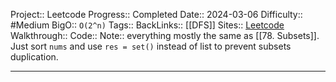 Project:: Leetcode
Progress:: Completed
Date:: 2024-03-06
Difficulty:: #Medium 
BigO:: `O(2^n)`
Tags:: 
BackLinks:: [[DFS]]
Sites:: [Leetcode](https://leetcode.com/problems/subsets-ii/)
Walkthrough:: 
Code:: 
Note:: everything mostly the same as [[78. Subsets]]. Just sort `nums` and use `res = set()` instead of list to prevent subsets duplication.

---
